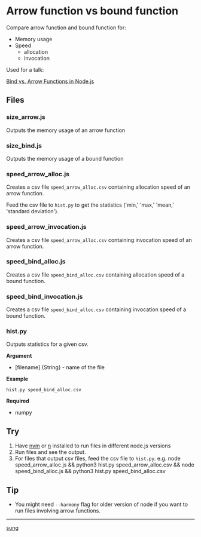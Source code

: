 # Arrow function vs bound function

Compare arrow function and bound function for:

* Memory usage
* Speed
  * allocation
  * invocation

Used for a talk:

[Bind vs. Arrow Functions in Node.js](https://sungwoncho.github.io/presentations/20170406-bind-vs-lambda.html#/)


## Files

### size_arrow.js

Outputs the memory usage of an arrow function

### size_bind.js

Outputs the memory usage of a bound function

### speed_arrow_alloc.js

Creates a csv file `speed_arrow_alloc.csv` containing allocation speed of an arrow function.

Feed the csv file to `hist.py` to get the statistics ('min,' 'max,' 'mean,' 'standard deviation').

### speed_arrow_invocation.js

Creates a csv file `speed_arrow_alloc.csv` containing invocation speed of an arrow function.

### speed_bind_alloc.js

Creates a csv file `speed_bind_alloc.csv` containing allocation speed of a bound function.

### speed_bind_invocation.js

Creates a csv file `speed_bind_alloc.csv` containing invocation speed of a bound function.

### hist.py

Outputs statistics for a given csv.

**Argument**

* [filename] {String} - name of the file

**Example**

    hist.py speed_bind_alloc.csv

**Required**

* numpy


## Try

1. Have [nvm](https://github.com/creationix/nvm) or [n](https://github.com/tj/n) installed to run files in different node.js versions
2. Run files and see the output.
3. For files that output csv files, feed the csv file to `hist.py`. e.g.
    node speed_arrow_alloc.js && python3 hist.py speed_arrow_alloc.csv && node speed_bind_alloc.js && python3 hist.py speed_bind_alloc.csv

## Tip

* You might need `--harmony` flag for older version of node if you want to run files involving arrow functions.

---

[sung](https://sungwoncho.io)
